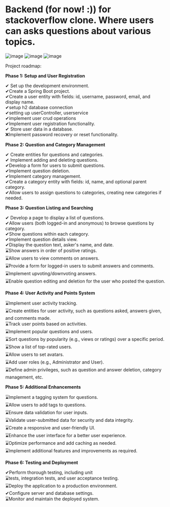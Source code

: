 <h1>Backend (for now! :)) for stackoverflow clone. Where users can asks questions about various topics.</h1>

![image](https://github.com/Karol011/AskMeAnything/assets/57830019/de1d7fa1-d88d-4d38-887c-497b450e0ea8)
![image](https://github.com/Karol011/AskMeAnything/assets/57830019/e58665c9-b5df-4500-904d-cd5cea36da09)
![image](https://github.com/Karol011/AskMeAnything/assets/57830019/7d239012-35d3-4836-ab37-58ec2c5c6479)

Project roadmap:

**Phase 1: Setup and User Registration**

  ✔  Set up the development environment.  
  ✔Create a Spring Boot project.    
  ✔Create a user entity with fields: id, username, password, email, and display name.  
  ✔setup h2 database connection  
  ✔setting up userController, userservice  
  ✔implement user crud operations  
  ✔Implement user registration functionality.  
  ✔ Store user data in a database.  
  ❌Implement password recovery or reset functionality.

**Phase 2: Question and Category Management**

  ✔ Create entities for questions and categories.    
  ✔ Implement adding and deleting questions.    
  ✔Develop a form for users to submit questions.    
  ✔Implement question deletion.    
  ✔Implement category management.    
  ✔Create a category entity with fields: id, name, and optional parent category.    
  ✔Allow users to assign questions to categories, creating new categories if needed.  
  
**Phase 3: Question Listing and Searching**

  ✔ Develop a page to display a list of questions.  
  ✔Allow users (both logged-in and anonymous) to browse questions by category.  
  ✔Show questions within each category.  
  ✔Implement question details view.  
  ✔Display the question text, asker's name, and date.   
  ⌛Show answers in order of positive ratings.  
  ⌛Allow users to view comments on answers.  
  ⌛Provide a form for logged-in users to submit answers and comments.  
  ⌛Implement upvoting/downvoting answers.  
  ⌛Enable question editing and deletion for the user who posted the question.

**Phase 4: User Activity and Points System**

  ⌛Implement user activity tracking.  
  ⌛Create entities for user activity, such as questions asked, answers given, and comments made.  
  ⌛Track user points based on activities.  
  ⌛Implement popular questions and users.  
  ⌛Sort questions by popularity (e.g., views or ratings) over a specific period.  
  ⌛Show a list of top-rated users.  
  ⌛Allow users to set avatars.  
  ⌛Add user roles (e.g., Administrator and User).  
  ⌛Define admin privileges, such as question and answer deletion, category management, etc.  

**Phase 5: Additional Enhancements**

  ⌛Implement a tagging system for questions.  
  ⌛Allow users to add tags to questions.  
  ⌛Ensure data validation for user inputs.  
  ⌛Validate user-submitted data for security and data integrity.  
  ⌛Create a responsive and user-friendly UI.  
  ⌛Enhance the user interface for a better user experience.  
  ⌛Optimize performance and add caching as needed.  
  ⌛Implement additional features and improvements as required.  

**Phase 6: Testing and Deployment**

  ✔Perform thorough testing, including unit   
  ⌛tests, integration tests, and user acceptance testing.  
  ⌛Deploy the application to a production environment.  
  ✔Configure server and database settings.  
  ⌛Monitor and maintain the deployed system.



